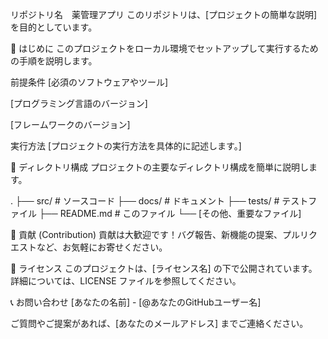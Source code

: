 リポジトリ名　薬管理アプリ
このリポジトリは、[プロジェクトの簡単な説明] を目的としています。

🚀 はじめに
このプロジェクトをローカル環境でセットアップして実行するための手順を説明します。

前提条件
[必須のソフトウェアやツール]

[プログラミング言語のバージョン]

[フレームワークのバージョン]


実行方法
[プロジェクトの実行方法を具体的に記述します。]


📂 ディレクトリ構成
プロジェクトの主要なディレクトリ構成を簡単に説明します。

.
├── src/                  # ソースコード
├── docs/                 # ドキュメント
├── tests/                # テストファイル
├── README.md             # このファイル
└── [その他、重要なファイル]


🤝 貢献 (Contribution)
貢献は大歓迎です！バグ報告、新機能の提案、プルリクエストなど、お気軽にお寄せください。



📄 ライセンス
このプロジェクトは、[ライセンス名] の下で公開されています。詳細については、LICENSE ファイルを参照してください。

📞 お問い合わせ
[あなたの名前] - [@あなたのGitHubユーザー名]

ご質問やご提案があれば、[あなたのメールアドレス] までご連絡ください。